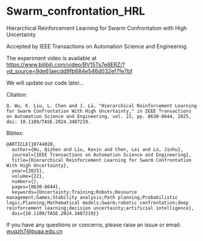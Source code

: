 # Swarm_confrontation_HRL
Hierarchical Reinforcement Learning for Swarm Confrontation with High Uncertainty

Accepted by IEEE Transactions on Automation Science and Engineering.

The experiment video is available at https://www.bilibili.com/video/BV15Ts7e8ERZ/?vd_source=9de61aecdd9fb684e546d032ef7fe7bf

We will update our code later...

Citation:

    Q. Wu, K. Liu, L. Chen and J. Lü, "Hierarchical Reinforcement Learning for Swarm Confrontation With High Uncertainty," in IEEE Transactions on Automation Science and Engineering, vol. 22, pp. 8630-8644, 2025, doi: 10.1109/TASE.2024.3487219.

Bibtex:

    @ARTICLE{10744028,
      author={Wu, Qizhen and Liu, Kexin and Chen, Lei and Lü, Jinhu},
      journal={IEEE Transactions on Automation Science and Engineering}, 
      title={Hierarchical Reinforcement Learning for Swarm Confrontation With High Uncertainty}, 
      year={2025},
      volume={22},
      number={},
      pages={8630-8644},
      keywords={Uncertainty;Training;Robots;Resource management;Games;Stability analysis;Path planning;Probabilistic logic;Planning;Mathematical models;Swarm;robotic confrontation;deep reinforcement learning;decision uncertainty;artificial intelligence},
      doi={10.1109/TASE.2024.3487219}}


If you have any questions or concerns, please raise an issue or email: wuqzh7@buaa.edu.cn
